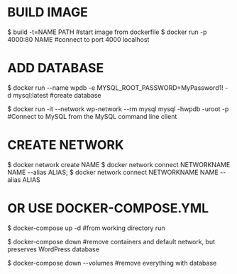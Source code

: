 # BUILD IMAGE 
$ build -t=NAME PATH         #start image from dockerfile
$ docker run -p 4000:80 NAME #connect to port 4000 localhost

# ADD DATABASE
$  docker run --name wpdb -e MYSQL_ROOT_PASSWORD=MyPassword1! -d mysql:latest #create database

$ docker run -it --network wp-network --rm mysql mysql -hwpdb -uroot -p #Connect to MySQL from the MySQL command line client

# CREATE NETWORK
$ docker network create NAME
$ docker network connect NETWORKNAME NAME --alias ALIAS;
$ docker network connect NETWORKNAME NAME --alias ALIAS


# OR USE DOCKER-COMPOSE.YML

$ docker-compose up -d #from working directory run 


$ docker-compose down #remove containers and default network, but preserves WordPress database


$ docker-compose down --volumes #remove everything with database
